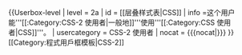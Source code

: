 {{Userbox-level
| level = 2a
| id = [[层叠样式表|CSS]]
| info =这个用户能'''[[:Category:CSS-2 使用者|一般地]]'''使用'''[[:Category:CSS 使用者|CSS]]'''。
| usercategory = CSS-2 使用者
| nocat = {{{nocat|}}}
}}<noinclude>[[Category:程式用戶框模板|CSS-2]]</noinclude>